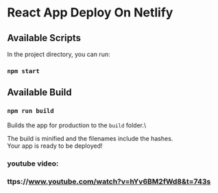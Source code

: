 # React App Deploy On Netlify



## Available Scripts
In the project directory, you can run:
### `npm start`

## Available Build

### `npm run build`

Builds the app for production to the `build` folder.\

The build is minified and the filenames include the hashes.\
Your app is ready to be deployed!


### youtube video:

### ttps://www.youtube.com/watch?v=hYv6BM2fWd8&t=743s